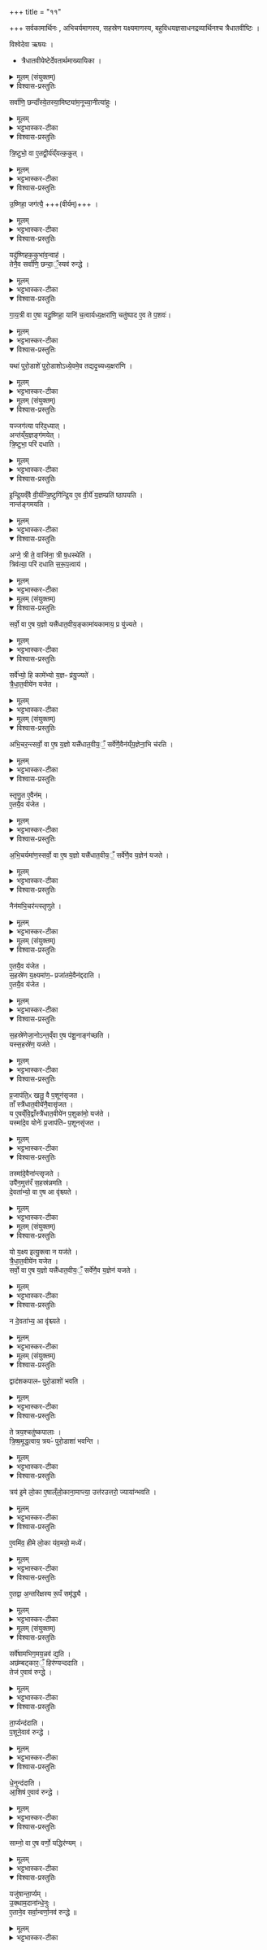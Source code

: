 +++
title = "११"

+++
सर्वकामार्थिनः , अभिचर्यमाणस्य, सहस्रेण यक्ष्यमाणस्य, बहुविधयज्ञसाधनद्रव्यार्थिनश्च त्रैधातवीष्टिः ।  

विश्वेदेवा ऋषयः ।

- त्रैधातवीयेष्टेर्देवतार्थमाख्यायिका ।  

<details><summary>मूलम् (संयुक्तम्)</summary>

सर्वा॑णि॒ छन्दाँ॑स्ये॒तस्या॒मिष्ट्या॑म॒नूच्या॒नीत्या॑हुस्त्रि॒ष्टुभो॒ वा ए॒तद्वी॒र्य॑य्ँयत्क॒कुदु॒ष्णिहा॒ जग॑त्यै॒ यदु॑ष्णिहक॒कुभा॑व॒न्वाह॒ तेनै॒व सर्वा॑णि॒ छन्दा॒ँ॒स्यव॑ रुन्द्धे
</details>

<details open><summary>विश्वास-प्रस्तुतिः</summary>

सर्वा॑णि॒ छन्दाँ॑स्ये॒तस्या॒मिष्ट्या॑म॒नूच्या॒नीत्या॑हुः ।
</details>

<details><summary>मूलम्</summary>

सर्वा॑णि॒ छन्दाँ॑स्ये॒तस्या॒मिष्ट्या॑म॒नूच्या॒नीत्या॑हुः ।
</details>

<details><summary>भट्टभास्कर-टीका</summary>

1सर्वाणि छन्दांसीत्यादि ॥ अस्ति त्रैधातवीयेष्टिः । तां विधास्यन् प्रथमं तद्गतान् कांश्चिद्विशेषान्विदधाति । तस्यामिष्ट्यां सामिधेनीषु सर्वाणि छन्दांसि अनूच्यानीति यज्ञविद आहुः । वचेः छान्दसः क्विप् ।
</details>

<details open><summary>विश्वास-प्रस्तुतिः</summary>

त्रि॒ष्टुभो॒ वा ए॒तद्वी॒र्य॑य्ँयत्क॒कुत् ।
</details>

<details><summary>मूलम्</summary>

त्रि॒ष्टुभो॒ वा ए॒तद्वी॒र्य॑य्ँयत्क॒कुत् ।
</details>

<details><summary>भट्टभास्कर-टीका</summary>

तत्कथमित्याह - त्रिष्टुभ इत्यादि । ककुन्नाम त्रिष्टुभो वीर्यं वीर्यपरिणामः कार्य इत्यर्थः ।
</details>

<details open><summary>विश्वास-प्रस्तुतिः</summary>

उ॒ष्णिहा॒ जग॑त्यै॒ +++(वीर्यम्)+++ ।  
</details>

<details><summary>मूलम्</summary>

उ॒ष्णिहा॒ जग॑त्यै॒ +++(वीर्यम्)+++ ।  
</details>

<details><summary>भट्टभास्कर-टीका</summary>

उष्णिहा नाम जगत्या वीर्यम् । उष्णिक्पर्याय उष्णिहाशब्दः । तस्मादुष्णिहककुभोर्यदनुवचनं लोके समिद्ध्यमानवतीसमिद्धवत्योर्मध्ये निधानं तेन सर्वच्छन्दोवरोधः ।
</details>

<details open><summary>विश्वास-प्रस्तुतिः</summary>

यदु॑ष्णिहक॒कुभा॑व॒न्वाह॑ ।  
तेनै॒व सर्वा॑णि॒ छन्दा॒ँ॒स्यव॑ रुन्द्धे  ।
</details>

<details><summary>मूलम्</summary>

यदु॑ष्णिहक॒कुभा॑व॒न्वाह॑ ।  
तेनै॒व सर्वा॑णि॒ छन्दा॒ँ॒स्यव॑ रुन्द्धे  ।
</details>

<details><summary>भट्टभास्कर-टीका</summary>

प्रकृतिं गायत्रीं, वैकृत्यौ चोष्णिक्ककुभौ तत्कारणे च त्रिष्टुब्जगत्याविति । तत्र 'प्र सो अग्ने तवोतिभिः' 'प्र होत्रे पूर्व्यं वचः' इत्येते उष्णिक्ककुभौ वेदितव्ये । तत्र प्रथमा ककुप्, मध्यमस्य पादस्य द्वादशाक्षरत्वात् । द्वितीया परोष्णिक्, तृतीयस्य पादस्य द्वादशाक्षरत्वात् । अत्र ककुदुष्णिहाविति वक्तव्ये उष्णिह ककुभाविति विपर्यासश्छान्दसः ॥
</details>

<details open><summary>विश्वास-प्रस्तुतिः</summary>

गा॒य॒त्री वा ए॒षा यदु॒ष्णिहा॒ यानि॑ च॒त्वार्यध्य॒क्षरा॑णि॒ चतु॑ष्पाद ए॒व ते प॒शवः॑।
</details>

<details><summary>मूलम्</summary>

गा॒य॒त्री वा ए॒षा यदु॒ष्णिहा॒ यानि॑ च॒त्वार्यध्य॒क्षरा॑णि॒ चतु॑ष्पाद ए॒व ते प॒शवः॑।
</details>

<details><summary>भट्टभास्कर-टीका</summary>

2गायत्री वा इत्यादि ॥ गायत्री वैषेयमुष्णिक्त्वादुष्णिग्ग्रहणमेव कृतम् । तत्र चतुर्विंशत्यक्षरा गायत्री, अष्टाविंशत्यक्षरोष्णिक् तत्कथमनयोरेकत्वमित्यत आह - यानीति । अयमभिप्रायः - गायत्र्या एव पशुसाधनं रूपं यदुष्णिङ्नाम, तस्माद्यानि चत्वार्यक्षराणि अभ्याधिकानि तानि चतुष्पादः पशवः । तद्धेत्वात्ताच्छब्द्यम् । तस्मादुष्णिक्प्रवेशव्याजेन गायत्रीमेव प्रकृतिं पशुसाधनभूतां कुर्म इति ॥
</details>

<details open><summary>विश्वास-प्रस्तुतिः</summary>

यथा॑ पुरो॒डाशे॑ पुरो॒डाशोऽध्ये॒वमे॒व तद्यदृ॒च्यध्य॒क्षरा॑णि ।
</details>

<details><summary>मूलम्</summary>

यथा॑ पुरो॒डाशे॑ पुरो॒डाशोऽध्ये॒वमे॒व तद्यदृ॒च्यध्य॒क्षरा॑णि ।
</details>

<details><summary>भट्टभास्कर-टीका</summary>

3एवं सर्वच्छन्दोवरोधहेतुत्वेन पशुलाभहेतुत्वेन च उष्णिक्ककुभोः प्रवेशं स्तुत्वा इदानीमिष्टिस्वभावसुलभं चेदमक्षराधिक्यमिति दृष्टान्तेन दर्शयति - यथेति ॥ 'उत्तर उत्तरो ज्यायान् भवति' इति यथा पुरोडाशे प्रथमे अध्युपरि मध्यमः, तस्मिन्नपि तृतीयो भवति, एवमेवैतद्द्रष्टव्यं, यदृचि गायत्र्यामध्युपरि चत्वार्यक्षराणि भवन्ति । यद्वा - पुरोडाशे पुरोडाशान्तरमधिकप्रमाणं तिष्ठति तद्वदिदमृचि गायत्र्या अधिकाक्षरा उष्णिक्त्रिष्टुबिति ॥
</details>

<details><summary>मूलम् (संयुक्तम्)</summary>

यज्जग॑त्या [30]  प॒रि॒द॒ध्यादन्त॑य्ँय॒ज्ञङ्ग॑मयेत्त्रि॒ष्टुभा॒ परि॑ दधातीन्द्रि॒यव्ँवै वी॒र्य॑न्त्रि॒ष्टुगि॑न्द्रि॒य ए॒व वी॒र्ये॑ य॒ज्ञम्प्रति॑ ष्ठापयति॒ नान्त॑ङ्गमय॒त्यग्ने॒ त्री ते॒ वाजि॑ना॒ त्री ष॒धस्थेति॒ त्रिव॑त्या॒ परि॑ दधाति सरूप॒त्वाय   
</details>

<details open><summary>विश्वास-प्रस्तुतिः</summary>

यज्जग॑त्या परिद॒ध्यात् ।  
अन्त॑य्ँय॒ज्ञङ्ग॑मयेत् ।  
त्रि॒ष्टुभा॒ परि॑ दधाति ।  
</details>

<details><summary>मूलम्</summary>

यज्जग॑त्या परिद॒ध्यात् ।  
अन्त॑य्ँय॒ज्ञङ्ग॑मयेत् ।  
त्रि॒ष्टुभा॒ परि॑ दधाति ।  
</details>

<details><summary>भट्टभास्कर-टीका</summary>

4यज्जगत्येति ॥ उक्तं जगत्या वीर्यमुष्णिगिति । उक्तं च 'गायत्री वा एषा यदुष्णिहा' इति । तस्मादेवं जगतीभाववत्या 'आ जुहोत' इति गायत्र्या परिधानं यज्ञस्य मध्ये अन्तर्गमनाय नाशाय स्यात् जगत्याः छन्दसामन्त्यत्वात् । यद्वा - गायत्र्यैव वर्धमानाक्षरा उष्णिहादिभावमापद्यमाना उपर्युपरि गच्छतीति जगतीत्युच्यते ।
</details>

<details open><summary>विश्वास-प्रस्तुतिः</summary>

इ॒न्द्रि॒यव्ँवै  वी॒र्य॑न्त्रि॒ष्टुगि॑न्द्रि॒य ए॒व वी॒र्ये॑ य॒ज्ञम्प्रति॑ ष्ठापयति ।  
नान्त॑ङ्गमयति ।
</details>

<details><summary>मूलम्</summary>

इ॒न्द्रि॒यव्ँवै  वी॒र्य॑न्त्रि॒ष्टुगि॑न्द्रि॒य ए॒व वी॒र्ये॑ य॒ज्ञम्प्रति॑ ष्ठापयति ।  
नान्त॑ङ्गमयति ।
</details>

<details><summary>भट्टभास्कर-टीका</summary>

त्रिष्टुगिति । 'अग्ने त्री ते वाजिना' इत्येतया ।
</details>

<details open><summary>विश्वास-प्रस्तुतिः</summary>

अग्ने॒ त्री ते॒ वाजि॑ना॒ त्री ष॒धस्थेति॑ ।  
त्रिव॑त्या॒ परि॑ दधाति  स॒रू॒प॒त्वाय॑ ।  
</details>

<details><summary>मूलम्</summary>

अग्ने॒ त्री ते॒ वाजि॑ना॒ त्री ष॒धस्थेति॑ ।  
त्रिव॑त्या॒ परि॑ दधाति  स॒रू॒प॒त्वाय॑ ।  
</details>

<details><summary>भट्टभास्कर-टीका</summary>

त्रिवत्येति । त्रिष्टुबन्तराद्वैलक्षण्यमस्यां दर्शयति । 'छन्दसी रः' इति मतुपोवत्वम् । सरूपत्वायेति । त्रित्वान्वयात्त्रैधातवीयं सारूप्यमिति ॥
</details>

<details><summary>मूलम् (संयुक्तम्)</summary>

सर्वो॒ वा ए॒ष य॒ज्ञो यत्त्रै॑धात॒वीय॒ङ्कामा॑यकामाय॒ प्र यु॑ज्यते॒ सर्वे॑भ्यो॒ हि कामे॑भ्यो य॒ज्ञᳶ प्र॑यु॒ज्यते॑ त्रैधात॒वीये॑न यजेत
</details>

<details open><summary>विश्वास-प्रस्तुतिः</summary>

सर्वो॒ वा ए॒ष य॒ज्ञो यत्त्रै॑धात॒वीय॒ङ्कामा॑यकामाय॒ प्र यु॑ज्यते ।  
</details>

<details><summary>मूलम्</summary>

सर्वो॒ वा ए॒ष य॒ज्ञो यत्त्रै॑धात॒वीय॒ङ्कामा॑यकामाय॒ प्र यु॑ज्यते ।  
</details>

<details><summary>भट्टभास्कर-टीका</summary>

5सर्वो वा इत्यादि ॥ त्रैधातवीयाख्यं यदिदं कर्म एष सर्वो यज्ञः सर्वयज्ञतुल्य इति यावत् । 'यत्त्रिः प्रायच्छत्त्रिः प्रत्यगृह्णात्' इति त्रिषु लोकेषु भवत [वतोः] इन्द्राविष्ण्वोस्सम्बन्धी वीर्यविशेषः त्रैधातवः । तत्प्राप्तिहेतुत्वेन तत्सम्बन्धि कर्म त्रैधा तवीयमिष्टिलक्षणम् । कामायकामाय सर्वस्मै कामाय स्वर्गपशुप्रजादिकामाय प्रयुज्यते ।
</details>

<details open><summary>विश्वास-प्रस्तुतिः</summary>

सर्वे॑भ्यो॒ हि कामे॑भ्यो य॒ज्ञᳶ प्र॑यु॒ज्यते॑ ।  
त्रै॒धा॒त॒वीये॑न यजेत  ।  
</details>

<details><summary>मूलम्</summary>

सर्वे॑भ्यो॒ हि कामे॑भ्यो य॒ज्ञᳶ प्र॑यु॒ज्यते॑ ।  
त्रै॒धा॒त॒वीये॑न यजेत  ।  
</details>

<details><summary>भट्टभास्कर-टीका</summary>

हेतुमाह - सर्वेभ्यो हीति । सामान्यविवक्षयैकवचनम् । सर्वकामसम्पत्तिः यज्ञैर्भवति । यश्च याग्ग्स्सर्वयज्ञात्मा तस्मात्सर्वेभ्यः कामेभ्यः प्रयोक्तव्य इति ॥
</details>

<details><summary>मूलम् (संयुक्तम्)</summary>

अभि॒चर॒न्त्सर्वो॒ वै [31]  ए॒ष य॒ज्ञो यत्त्रै॑धात॒वीय॒ँ॒ सर्वे॑णै॒वैन॑य्ँय॒ज्ञेना॒भि च॑रति स्तृणु॒त ए॒वैन॑मे॒तयै॒व य॑जेताभिच॒र्यमा॑ण॒स्सर्वो॒ वा ए॒ष य॒ज्ञो यत्त्रै॑धात॒वीय॒ँ॒ सर्वे॑णै॒व य॒ज्ञेन॑ यजते॒ नैन॑मभि॒चर॑न्त्स्तृणुते
</details>

<details open><summary>विश्वास-प्रस्तुतिः</summary>

अभि॒चर॒न्त्सर्वो॒ वा ए॒ष य॒ज्ञो यत्त्रै॑धात॒वीय॒ँ॒ सर्वे॑णै॒वैन॑य्ँय॒ज्ञेना॒भि च॑रति ।   
</details>

<details><summary>मूलम्</summary>

अभि॒चर॒न्त्सर्वो॒ वा ए॒ष य॒ज्ञो यत्त्रै॑धात॒वीय॒ँ॒ सर्वे॑णै॒वैन॑य्ँय॒ज्ञेना॒भि च॑रति ।   
</details>

<details><summary>भट्टभास्कर-टीका</summary>

6सर्वेणैवैनमिति ॥ अस्य सर्वयज्ञात्मकत्वादनेन यजमानः सर्वेणाभिचारिकेण यज्ञेन एनमभिचरितव्यमभिचरति ।
</details>

<details open><summary>विश्वास-प्रस्तुतिः</summary>

स्तृणु॒त ए॒वैन॑म् ।  
ए॒तयै॒व य॑जेत ।  
</details>

<details><summary>मूलम्</summary>

स्तृणु॒त ए॒वैन॑म् ।  
ए॒तयै॒व य॑जेत ।  
</details>

<details><summary>भट्टभास्कर-टीका</summary>

तत एनं स्तृणुते हिनस्त्येव ।
</details>

<details open><summary>विश्वास-प्रस्तुतिः</summary>

अ॒भि॒चर्यमा॑ण॒स्सर्वो॒ वा ए॒ष य॒ज्ञो यत्त्रै॑धात॒वीय॒ँ॒ सर्वे॑णै॒व य॒ज्ञेन॑ यजते ।
</details>

<details><summary>मूलम्</summary>

अ॒भि॒चर्यमा॑ण॒स्सर्वो॒ वा ए॒ष य॒ज्ञो यत्त्रै॑धात॒वीय॒ँ॒ सर्वे॑णै॒व य॒ज्ञेन॑ यजते ।
</details>

<details><summary>भट्टभास्कर-टीका</summary>

सर्वेणैवेति । अस्य सर्वयज्ञात्मकत्वात् सर्वेणाभिचारादिदोषनिघातार्थेनापि यज्ञेनायं यजमानो भवति ।
</details>

<details open><summary>विश्वास-प्रस्तुतिः</summary>

नैन॑मभि॒चर॑न्त्स्तृणुते ।  
</details>

<details><summary>मूलम्</summary>

नैन॑मभि॒चर॑न्त्स्तृणुते ।  
</details>

<details><summary>भट्टभास्कर-टीका</summary>

तत एनं अभिचरन् न स्तृणुते ॥
</details>

<details><summary>मूलम् (संयुक्तम्)</summary>

ए॒तयै॒व य॑जेत स॒हस्रे॑ण य॒क्ष्यमा॑ण॒ᳶ प्रजा॑तमे॒वैन॑द्ददात्ये॒तयै॒व य॑जेत स॒हस्रे॑णेजा॒नोऽन्त॒व्ँवा ए॒ष प॑शू॒नाङ्ग॑च्छति [32]  यस्स॒हस्रे॑ण॒ यज॑ते प्र॒जाप॑ति॒ᳵ खलु॒ वै प॒शून॑सृजत॒ ताँ स्त्रै॑धात॒वीये॑नै॒वासृ॑जत॒ य ए॒वव्ँवि॒द्वाँस्त्रै॑धात॒वीये॑न प॒शुका॑मो॒ यज॑ते॒ यस्मा॑दे॒व योनेः॑ प्र॒जाप॑तिᳶ प॒शूनसृ॑जत॒ तस्मा॑दे॒वैना॑न्त्सृजत॒ उपै॑न॒मुत्त॑रँ स॒हस्र॑न्नमति दे॒वता॑भ्यो॒ वा ए॒ष आ वृ॑श्च्यते
</details>

<details open><summary>विश्वास-प्रस्तुतिः</summary>

ए॒तयै॒व य॑जेत ।  
स॒हस्रे॑ण य॒क्ष्यमा॑ण॒ᳶ प्रजा॑तमे॒वैन॑द्ददाति ।  
ए॒तयै॒व य॑जेत ।  
</details>

<details><summary>मूलम्</summary>

ए॒तयै॒व य॑जेत ।  
स॒हस्रे॑ण य॒क्ष्यमा॑ण॒ᳶ प्रजा॑तमे॒वैन॑द्ददाति ।  
ए॒तयै॒व य॑जेत ।  
</details>

<details><summary>भट्टभास्कर-टीका</summary>

7प्रजातमिति ॥ प्रजातं सन्तानवत् अविच्छिन्नमेव सहस्रं ददाति । उत्तरोत्तरप्रभूतमिति यावत् । सर्वयज्ञत्वेनास्य धनाभिवृद्धिहेतुत्वात् ।
</details>

<details open><summary>विश्वास-प्रस्तुतिः</summary>

स॒हस्रे॑णेजा॒नोऽन्त॒व्ँवा ए॒ष प॑शू॒नाङ्ग॑च्छति ।  
यस्स॒हस्रे॑ण॒ यज॑ते ।
</details>

<details><summary>मूलम्</summary>

स॒हस्रे॑णेजा॒नोऽन्त॒व्ँवा ए॒ष प॑शू॒नाङ्ग॑च्छति ।  
यस्स॒हस्रे॑ण॒ यज॑ते ।
</details>

<details><summary>भट्टभास्कर-टीका</summary>

ईजान इति । इष्टवान् सहस्रेण पशूनामन्तं समाप्तिं गच्छति । अपशुरेव स्यात् ।
</details>

<details open><summary>विश्वास-प्रस्तुतिः</summary>

प्र॒जाप॑ति॒ᳵ खलु॒ वै प॒शून॑सृजत ।  
ताँ स्त्रै॑धात॒वीये॑नै॒वासृ॑जत ।  
य ए॒वव्ँवि॒द्वाँस्त्रै॑धात॒वीये॑न प॒शुका॑मो॒ यज॑ते ।   
यस्मा॑दे॒व योनेः॑ प्र॒जाप॑तिᳶ प॒शूनसृ॑जत ।
</details>

<details><summary>मूलम्</summary>

प्र॒जाप॑ति॒ᳵ खलु॒ वै प॒शून॑सृजत ।  
ताँ स्त्रै॑धात॒वीये॑नै॒वासृ॑जत ।  
य ए॒वव्ँवि॒द्वाँस्त्रै॑धात॒वीये॑न प॒शुका॑मो॒ यज॑ते ।   
यस्मा॑दे॒व योनेः॑ प्र॒जाप॑तिᳶ प॒शूनसृ॑जत ।
</details>

<details><summary>भट्टभास्कर-टीका</summary>

यस्मादिति । त्रैधातवीयेनोत्सृजते ।
</details>

<details open><summary>विश्वास-प्रस्तुतिः</summary>

तस्मा॑दे॒वैना॑न्त्सृजते ।   
उपै॑न॒मुत्त॑रँ स॒हस्र॑न्नमति ।   
दे॒वता॑भ्यो॒ वा ए॒ष आ वृ॑श्च्यते ।  
</details>

<details><summary>मूलम्</summary>

तस्मा॑दे॒वैना॑न्त्सृजते ।   
उपै॑न॒मुत्त॑रँ स॒हस्र॑न्नमति ।   
दे॒वता॑भ्यो॒ वा ए॒ष आ वृ॑श्च्यते ।  
</details>

<details><summary>भट्टभास्कर-टीका</summary>

उपैनमुत्तरमिति । यागप्रभावात्सहस्रान्तरमेनमुपनमति ॥
</details>

<details><summary>मूलम् (संयुक्तम्)</summary>

यो य॒क्ष्य इत्यु॒क्त्वा न यज॑ते त्रैधात॒वीये॑न यजेत॒ सर्वो॒ वा ए॒ष य॒ज्ञः [33]  यत्त्रै॑धात॒वीय॒ँ॒ सर्वे॑णै॒व य॒ज्ञेन॑ यजते
</details>

<details open><summary>विश्वास-प्रस्तुतिः</summary>

यो य॒क्ष्य इत्यु॒क्त्वा न यज॑ते ।  
त्रै॒धा॒त॒वीये॑न यजेत ।  
सर्वो॒ वा ए॒ष य॒ज्ञो यत्त्रै॑धात॒वीय॒ँ॒ सर्वे॑णै॒व य॒ज्ञेन॑ यजते ।
</details>

<details><summary>मूलम्</summary>

यो य॒क्ष्य इत्यु॒क्त्वा न यज॑ते ।  
त्रै॒धा॒त॒वीये॑न यजेत ।  
सर्वो॒ वा ए॒ष य॒ज्ञो यत्त्रै॑धात॒वीय॒ँ॒ सर्वे॑णै॒व य॒ज्ञेन॑ यजते ।
</details>

<details><summary>भट्टभास्कर-टीका</summary>

8यो यक्ष्य इत्युक्त्वेति ॥ यज्ञार्थं कृतसंकल्पः तेन यज्ञेन अनिष्टवानपि सर्वयज्ञात्मकेनानेन यजमानः तेनापीष्टवान् भवति ।
</details>

<details open><summary>विश्वास-प्रस्तुतिः</summary>

न दे॒वता॑भ्य॒ आ वृ॑श्च्यते ।  
</details>

<details><summary>मूलम्</summary>

न दे॒वता॑भ्य॒ आ वृ॑श्च्यते ।  
</details>

<details><summary>भट्टभास्कर-टीका</summary>

तस्मादयागदोषाभावात् देवताभ्यो न वृश्च्यते न हीयते ॥
</details>

<details><summary>मूलम् (संयुक्तम्)</summary>

न दे॒वता॑भ्य॒ आ वृ॑श्च्यते॒ द्वाद॑शकपालᳶ पुरो॒डाशो॑ भवति॒ ते त्रय॒श्चतु॑ष्कपालास्त्रिष्षमृद्ध॒त्वाय॒ त्रयᳶ॑ पुरो॒डाशा॑ भवन्ति॒ त्रय॑ इ॒मे लो॒का ए॒षाल्ँलो॒काना॒माप्त्या॒ उत्त॑रउत्तरो॒ ज्याया॑न्भवत्ये॒वमि॑व॒ हीमे लो॒का य॑व॒मयो॒ मध्य॑ ए॒तद्वा अ॒न्तरि॑क्षस्य रू॒पँ समृ॑द्ध्यै
</details>

<details open><summary>विश्वास-प्रस्तुतिः</summary>

द्वाद॑शकपालᳶ पुरो॒डाशो॑ भवति ।  
</details>

<details><summary>मूलम्</summary>

द्वाद॑शकपालᳶ पुरो॒डाशो॑ भवति ।  
</details>

<details><summary>भट्टभास्कर-टीका</summary>

द्वादशकपाल इति ॥ चतुरो मुष्टीन् व्रीहीणां निरुप्य चतुरो यवानां निरुप्य पुनश्चतुरो व्रीहीणां निर्वपेत् । गार्हपत्ये द्वादशकपालान्युपदधाति । सर्वत्रेन्द्राविष्णुभ्यामेव निर्वापादि ।
</details>

<details open><summary>विश्वास-प्रस्तुतिः</summary>

ते त्रय॒श्चतु॑ष्कपालाः ।    
त्रि॒ष्ष॒मृ॒द्ध॒त्वाय॒  त्रयᳶ॑ पुरो॒डाशा॑ भवन्ति ।
</details>

<details><summary>मूलम्</summary>

ते त्रय॒श्चतु॑ष्कपालाः ।    
त्रि॒ष्ष॒मृ॒द्ध॒त्वाय॒  त्रयᳶ॑ पुरो॒डाशा॑ भवन्ति ।
</details>

<details><summary>भट्टभास्कर-टीका</summary>

ते त्रय इति । अवयुत्य सङ्ख्यास्तुतिः । त्रिष्षमृद्धत्वं तिसृभिरावृत्तिभिर्योगः । त्रैधातवीयानुरूपत्वम् ।
</details>

<details open><summary>विश्वास-प्रस्तुतिः</summary>

त्रय॑ इ॒मे लो॒का ए॒षाल्ँलो॒काना॒माप्त्या॒ उत्त॑रउत्तरो॒ ज्याया॑न्भवति ।  
</details>

<details><summary>मूलम्</summary>

त्रय॑ इ॒मे लो॒का ए॒षाल्ँलो॒काना॒माप्त्या॒ उत्त॑रउत्तरो॒ ज्याया॑न्भवति ।  
</details>

<details><summary>भट्टभास्कर-टीका</summary>

त्रय इति । उपर्युपर्यवस्थिताः । उत्तरौत्तरः पूर्वस्मात्पूर्वस्माज्ज्यायान् वृद्धतरः ।
</details>

<details open><summary>विश्वास-प्रस्तुतिः</summary>

ए॒वमि॑व॒ हीमे लो॒का य॑व॒मयो॒ मध्ये॑।
</details>

<details><summary>मूलम्</summary>

ए॒वमि॑व॒ हीमे लो॒का य॑व॒मयो॒ मध्ये॑।
</details>

<details><summary>भट्टभास्कर-टीका</summary>

इमे खलु लोकाः पृथिव्यादयः उत्तरमुत्तरं ज्यायांसः । यवमय इति । 'द्व्यचश्छन्दसि' इति विकारे मयट् ।
</details>

<details open><summary>विश्वास-प्रस्तुतिः</summary>

ए॒तद्वा अ॒न्तरि॑क्षस्य रू॒पँ समृ॑द्ध्यै ।
</details>

<details><summary>मूलम्</summary>

ए॒तद्वा अ॒न्तरि॑क्षस्य रू॒पँ समृ॑द्ध्यै ।
</details>

<details><summary>भट्टभास्कर-टीका</summary>

एतद्वा इति । यौतिः पृथग्भावः । पृथग्भूतश्च सर्वपदार्थोन्तरिक्षस्य । सर्वेषामभिगमयन्नित्यादि । व्याख्यातम् ॥
</details>

<details><summary>मूलम् (संयुक्तम्)</summary>

सर्वे॑षामभिग॒मय॒न्नव॑ द्य॒त्यछ॑म्बट्कार॒ँ॒ हिर॑ण्यन्ददाति॒ तेज॑ ए॒व [34] अव॑ रुन्द्धे ता॒र्प्यन्द॑दाति प॒शूने॒वाव॑ रुन्द्धे धे॒नुन्द॑दात्या॒शिष॑ ए॒वाव॑ रुन्द्धे॒ साम्नो॒ वा ए॒ष वर्णो॒ यद्धिर॑ण्य॒य्ँयजु॑षान्ता॒र्प्यमु॑क्थाम॒दाना॑न्धे॒नुरे॒ताने॒व सर्वा॒न्वर्णा॒नव॑ रुन्द्धे ॥
</details>

<details open><summary>विश्वास-प्रस्तुतिः</summary>

सर्वे॑षामभिग॒मय॒न्नव॑ द्य॒ति ।   
अछ॑म्बट्कार॒ँ॒ हिर॑ण्यन्ददाति ।  
तेज॑ ए॒वाव॑ रुन्द्धे ।
</details>

<details><summary>मूलम्</summary>

सर्वे॑षामभिग॒मय॒न्नव॑ द्य॒ति ।   
अछ॑म्बट्कार॒ँ॒ हिर॑ण्यन्ददाति ।  
तेज॑ ए॒वाव॑ रुन्द्धे ।
</details>

<details><summary>भट्टभास्कर-टीका</summary>

10हिरण्यमिति ॥ अन्वाहार्यमासाद्य सहस्रं हिरण्यं ददाति ।
</details>

<details open><summary>विश्वास-प्रस्तुतिः</summary>

ता॒र्प्यन्द॑दाति ।  
प॒शूने॒वाव॑ रुन्द्धे ।  
</details>

<details><summary>मूलम्</summary>

ता॒र्प्यन्द॑दाति ।  
प॒शूने॒वाव॑ रुन्द्धे ।  
</details>

<details><summary>भट्टभास्कर-टीका</summary>

तार्प्यं घृताक्तं वासः, तत् घृतसंबन्धात्पशुलाभहेतुः ।
</details>

<details open><summary>विश्वास-प्रस्तुतिः</summary>

धे॒नुन्द॑दाति ।  
आ॒शिष॑ ए॒वाव॑ रुन्द्धे ।
</details>

<details><summary>मूलम्</summary>

धे॒नुन्द॑दाति ।  
आ॒शिष॑ ए॒वाव॑ रुन्द्धे ।
</details>

<details><summary>भट्टभास्कर-टीका</summary>

धेनुः प्रत्यग्रप्रसवा गौः । संप्रीणनहेतुत्वात्तत आशिषां लाभः ।  
</details>

<details open><summary>विश्वास-प्रस्तुतिः</summary>

साम्नो॒ वा ए॒ष वर्णो॒ यद्धिर॑ण्यम् ।
</details>

<details><summary>मूलम्</summary>

साम्नो॒ वा ए॒ष वर्णो॒ यद्धिर॑ण्यम् ।
</details>

<details><summary>भट्टभास्कर-टीका</summary>

साम्नो वा इति । तस्य तैजसत्वात् 'सर्वं तेजस्सामरूप्यम्' इति दर्शनाच्च ।  
</details>

<details open><summary>विश्वास-प्रस्तुतिः</summary>

यजु॑षान्ता॒र्प्यम्  ।  
उ॒क्थाम॒दाना॑न्धे॒नुः ।  
ए॒ताने॒व सर्वा॒न्वर्णा॒नव॑ रुन्द्धे ॥  
</details>

<details><summary>मूलम्</summary>

यजु॑षान्ता॒र्प्यम्  ।  
उ॒क्थाम॒दाना॑न्धे॒नुः ।  
ए॒ताने॒व सर्वा॒न्वर्णा॒नव॑ रुन्द्धे ॥  
</details>

<details><summary>भट्टभास्कर-टीका</summary>

यजुषां वर्णस्तार्प्यं, द्वयोः क्षत्रसम्बन्धित्वात् । क्षत्रं द्वितीयो वर्णः धेनुश्च उक्थामदानां शस्त्राणामृचामित्यर्थः । तासां वर्णो धेनुः प्रीणनहेतुत्वात् ॥

इति द्वितीये चतुर्थे एकादशोनुवाकः ॥  
</details>
